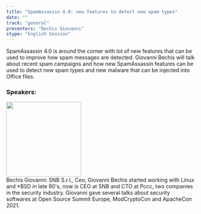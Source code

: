 ```yaml
---
title: "SpamAssassin 4.0: new features to detect new spam types"
date: "" 
track: "general"
presenters: "Bechis Giovanni"
stype: "English Session"
---
```

SpamAssassin 4.0 is around the corner with lot of new features that can be used to improve how spam messages are detected.
Giovanni Bechis will talk about recent spam campaigns and how new SpamAssassin features can be used to detect new spam types and new malware that can be injected into Office files.
 ### Speakers: 
 <img src="images/speaker/1025.png" width="200" /><br>Bechis Giovanni: SNB S.r.l., Ceo, Giovanni Bechis started working with Linux and *BSD in late 90's, now is CEO at SNB and CTO at Pccc, two companies in the security industry.
Giovanni gave several talks about security softwares at Open Source Summit Europe, ModCryptoCon and ApacheCon 2021.
 